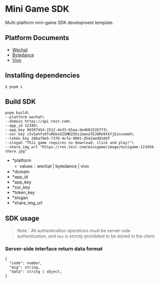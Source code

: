 # Mini Game SDK

Multi-platform mini-game SDK development template.

## Platform Documents

- [Wechat](https://developers.weixin.qq.com/doc/)
- [Bytedance](https://microapp.bytedance.com/)
- [Vivo](https://minigame.vivo.com.cn/)

## Installing dependencies

```shell
$ pnpm i
```

## Build SDK

```shell
pnpm build\
--platform wechat\
--domain https://api.test.com\
--app_id 12345\
--app_key 96597454-2512-4e33-b5aa-de46815357f3\
--xor_key c5vSehfv6TvR6UvGZSMRZX5siUwnoTEJ6Mo9tkYjEincnmeh\
--token_key 28ba79e5-7376-4cfa-9001-d542aed910df
--slogan "This game requires no download, click and play!"\
--share_img_url "https://res.test.com/minigame/image/minigame-123456-share.jpg"
```

- \*platform
  - values：wechat | bytedance | vivo
- \*domain
- \*app_id
- \*app_key
- \*xor_key
- \*token_key
- \*slogan
- \*share_img_url

## SDK usage

> Note：All authentication operations must be server-side authentication, and `key` is strictly prohibited to be stored in the client

### Server-side interface return data format

```text
{
  "code": number,
  "msg": string,
  "data": string | object,
}
```
